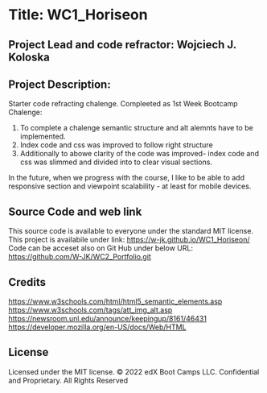 # Title: WC1_Horiseon 

## Project Lead and code refractor: Wojciech J. Koloska

## Project Description: 

Starter code refracting chalenge.
Compleeted as 1st Week Bootcamp Chalenge:
1) To complete a chalenge semantic structure and alt alemnts have to be implemented.
2) Index code and css was improved to follow right structure
3) Additionally to abowe clarity of the code was improved- index code and css was slimmed and divided into to clear visual sections.

In the future, when we progress with the course, I like to be able to add responsive section and viewpoint scalability - at least for mobile devices. 


## Source Code and web link

This source code is available to everyone under the standard MIT license.
This project is availabile under link: https://w-jk.github.io/WC1_Horiseon/
Code can be acceset also on Git Hub under below URL: 
 https://github.com/W-JK/WC2_Portfolio.git





## Credits 

https://www.w3schools.com/html/html5_semantic_elements.asp
https://www.w3schools.com/tags/att_img_alt.asp
https://newsroom.unl.edu/announce/keepingup/8161/46431
https://developer.mozilla.org/en-US/docs/Web/HTML





## License 

Licensed under the MIT license.
© 2022 edX Boot Camps LLC. Confidential and Proprietary. All Rights Reserved

